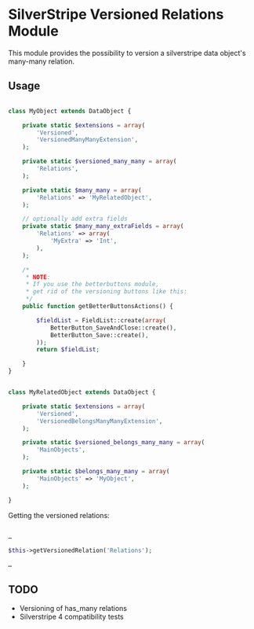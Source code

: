 # SilverStripe Versioned Relations Module

This module provides the possibility to version a silverstripe data object's many-many relation.

## Usage

```php

class MyObject extends DataObject {

    private static $extensions = array(
        'Versioned',
        'VersionedManyManyExtension',
    );

    private static $versioned_many_many = array(
        'Relations',
    );

    private static $many_many = array(
        'Relations' => 'MyRelatedObject',
    );

    // optionally add extra fields
    private static $many_many_extraFields = array(
        'Relations' => array(
            'MyExtra' => 'Int',
        ),
    );

    /*
     * NOTE:
     * If you use the betterbuttons module,
     * get rid of the versioning buttons like this:
     */
    public function getBetterButtonsActions() {

        $fieldList = FieldList::create(array(
            BetterButton_SaveAndClose::create(),
            BetterButton_Save::create(),
        ));
        return $fieldList;

    }
}
```

```php

class MyRelatedObject extends DataObject {

    private static $extensions = array(
        'Versioned',
        'VersionedBelongsManyManyExtension',
    );

    private static $versioned_belongs_many_many = array(
        'MainObjects',
    );

    private static $belongs_many_many = array(
        'MainObjects' => 'MyObject',
    );

}
```

Getting the versioned relations:

```php

…

$this->getVersionedRelation('Relations');

…

```



## TODO

* Versioning of has_many relations
* Silverstripe 4 compatibility tests
